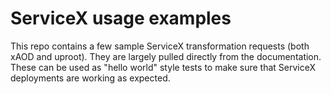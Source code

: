 # ServiceX usage examples

This repo contains a few sample ServiceX transformation requests (both xAOD and uproot).
They are largely pulled directly from the documentation.
These can be used as "hello world" style tests to make sure that ServiceX deployments 
are working as expected.
